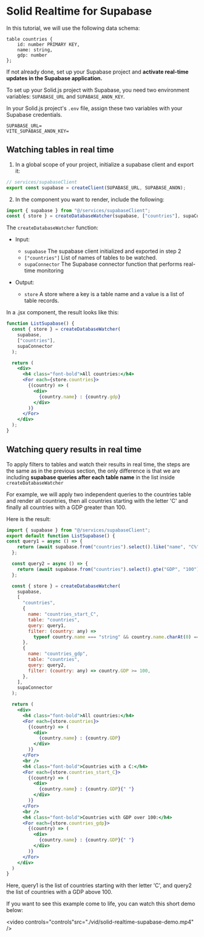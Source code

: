 # Solid Realtime for Supabase

In this tutorial, we will use the following data schema:

```
table countries {
    id: number PRIMARY KEY,
    name: string,
    gdp: number
};
```

If not already done, set up your Supabase project and **activate real-time updates in the Supabase application.**

To set up your Solid.js project with Supabase, you need two environment variables: `SUPABASE_URL` and `SUPABASE_ANON_KEY`.

In your Solid.js project's `.env` file, assign these two variables with your Supabase credentials.

```
SUPABASE_URL=
VITE_SUPABASE_ANON_KEY=
```

## Watching tables in real time

1. In a global scope of your project, initialize a supabase client and export it:

```jsx
// services/supabaseClient
export const supabase = createClient(SUPABASE_URL, SUPABASE_ANON);
```

2. In the component you want to render, include the following:

```jsx
import { supabase } from "@/services/supabaseClient";
const { store } = createDatabaseWatcher(supabase, ["countries"], supaConnector);
```

The `createDatabaseWatcher` function:

- Input:

  - `supabase` The supabase client initialized and exported in step 2
  - `["countries"]` List of names of tables to be watched.
  - `supaConnector` The Supabase connector function that performs real-time monitoring

- Output:
  - `store` A store where a key is a table name and a value is a list of table records.

In a .jsx component, the result looks like this:

```jsx
function ListSupabase() {
  const { store } = createDatabaseWatcher(
    supabase,
    ["countries"],
    supaConnector
  );

  return (
    <div>
      <h4 class="font-bold">All countries:</h4>
      <For each={store.countries}>
        {(country) => (
          <div>
            {country.name} : {country.gdp}
          </div>
        )}
      </For>
    </div>
  );
}
```

## Watching query results in real time

To apply filters to tables and watch their results in real time, the steps are the same as in the previous section, the only difference is that we are including **supabase queries after each table name** in the list inside `createDatabaseWatcher`

For example, we will apply two independent queries to the countries table and render all countries, then all countries starting with the letter 'C' and finally all countries with a GDP greater than 100.

Here is the result:

```jsx
import { supabase } from "@/services/supabaseClient";
export default function ListSupabase() {
const query1 = async () => {
    return (await supabase.from("countries").select().like("name", "C%")).data!;
  };

  const query2 = async () => {
    return (await supabase.from("countries").select().gte("GDP", "100")).data!;
  };

  const { store } = createDatabaseWatcher(
    supabase,
    [
      "countries",
      {
        name: "countries_start_C",
        table: "countries",
        query: query1,
        filter: (country: any) =>
          typeof country.name === "string" && country.name.charAt(0) === "C",
      },
      {
        name: "countries_gdp",
        table: "countries",
        query: query2,
        filter: (country: any) => country.GDP >= 100,
      },
    ],
    supaConnector
  );

  return (
    <div>
      <h4 class="font-bold">All countries:</h4>
      <For each={store.countries}>
        {(country) => (
          <div>
            {country.name} : {country.GDP}
          </div>
        )}
      </For>
      <br />
      <h4 class="font-bold">Countries with a C:</h4>
      <For each={store.countries_start_C}>
        {(country) => (
          <div>
            {country.name} : {country.GDP}{" "}
          </div>
        )}
      </For>
      <br />
      <h4 class="font-bold">Countries with GDP over 100:</h4>
      <For each={store.countries_gdp}>
        {(country) => (
          <div>
            {country.name} : {country.GDP}{" "}
          </div>
        )}
      </For>
    </div>
  )
}
```

Here, query1 is the list of countries starting with ther letter 'C', and query2 the list of countries with a GDP above 100.

If you want to see this example come to life, you can watch this short demo below: 

<video controls="controls"src="./vid/solid-realtime-supabase-demo.mp4" />
